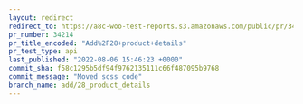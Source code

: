 ```yaml
---
layout: redirect
redirect_to: https://a8c-woo-test-reports.s3.amazonaws.com/public/pr/34214/api/index.html
pr_number: 34214
pr_title_encoded: "Add%2F28+product+details"
pr_test_type: api
last_published: "2022-08-06 15:46:23 +0000"
commit_sha: f58c1295b5df94f9762135111c66f487095b9768
commit_message: "Moved scss code"
branch_name: add/28_product_details
---
```

